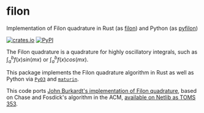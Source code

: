 # filon
Implementation of Filon quadrature in Rust (as [filon](https://crates.io/crates/filon)) and Python (as [pyfilon](https://pypi.org/project/pyfilon))

[![crates.io](https://img.shields.io/crates/v/filon?logo=rust&style=flat-square)](https://crates.io/crates/filon)
[![PyPI](https://img.shields.io/pypi/v/pyfilon.svg?logo=python&style=flat-square)](https://pypi.org/project/pyfilon)


The Filon quadrature is a quadrature for highly oscillatory
integrals, such as $\int_a^b f(x) sin(mx)$ or $\int_a^b f(x) cos(mx)$.

This package implements the Filon quadrature algorithm in Rust as well as 
Python via [`PyO3`](https://github.com/PyO3/pyo3) and [`maturin`](https://github.com/PyO3/maturin).

This code ports [John Burkardt's implementation of Filon quadrature](https://people.math.sc.edu/Burkardt/cpp_src/filon/filon.html),
based on Chase and Fosdick's algorithm in the ACM, [available on Netlib as TOMS 353](https://netlib.org/toms/index.html).
